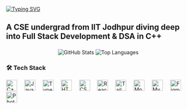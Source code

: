 [![Typing SVG](https://readme-typing-svg.demolab.com?font=Audiowide&size=64&duration=4000&pause=2000&color=2D95F7&center=true&vCenter=true&width=1000&height=60&lines=Hello;I'm+Sahilpreet+Singh;BTech+CS+Student;DSA+%26+Blockchain+Enthusiast;Welcome+to+my+GitHub)](https://git.io/typing-svg)


<h2 align="left">A CSE undergrad from IIT Jodhpur diving deep into Full Stack Development & DSA in C++</h2>

###

<div align="center">
  
  <img src="https://github-readme-stats.vercel.app/api?username=sps1001&theme=dark&hide_border=false&include_all_commits=false&count_private=false" alt="GitHub Stats" />

  

  <img src="https://github-readme-stats.vercel.app/api/top-langs/?username=sps1001&theme=dark&hide_border=false&layout=compact" alt="Top Languages" />
  
</div>

###

<h3 align="left">🛠 Tech Stack</h3>

<div align="left">
  <img src="https://cdn.jsdelivr.net/gh/devicons/devicon/icons/cplusplus/cplusplus-original.svg" height="30" alt="C++" />
  <img width="12" />
  <img src="https://cdn.jsdelivr.net/gh/devicons/devicon/icons/javascript/javascript-original.svg" height="30" alt="JavaScript" />
  <img width="12" />
  <img src="https://cdn.jsdelivr.net/gh/devicons/devicon/icons/typescript/typescript-original.svg" height="30" alt="TypeScript" />
  <img width="12" />
  <img src="https://cdn.jsdelivr.net/gh/devicons/devicon/icons/html5/html5-original.svg" height="30" alt="HTML5" />
  <img width="12" />
  <img src="https://cdn.jsdelivr.net/gh/devicons/devicon/icons/css3/css3-original.svg" height="30" alt="CSS3" />
  <img width="12" />
  <img src="https://cdn.jsdelivr.net/gh/devicons/devicon/icons/react/react-original.svg" height="30" alt="React" />
  <img width="12" />
  <img src="https://cdn.jsdelivr.net/gh/devicons/devicon/icons/tailwindcss/tailwindcss-original-wordmark.svg" height="30" alt="Tailwind CSS" />
  <img width="12" />
  <img src="https://cdn.jsdelivr.net/gh/devicons/devicon/icons/mongodb/mongodb-original.svg" height="30" alt="MongoDB" />
  <img width="12" />
  <img src="https://cdn.jsdelivr.net/gh/devicons/devicon/icons/mysql/mysql-original.svg" height="30" alt="MySQL" />
  <img width="12" />
  <img src="https://cdn.jsdelivr.net/gh/devicons/devicon/icons/figma/figma-original.svg" height="30" alt="Figma" />
  <img width="12" />
  <img src="https://cdn.jsdelivr.net/gh/devicons/devicon/icons/photoshop/photoshop-plain.svg" height="30" alt="Photoshop" />
</div>

###
